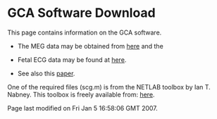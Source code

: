 GCA Software Download
=====================

This page contains information on the GCA software.


- The MEG data may be obtained from [here](http://www.cis.hut.fi/projects/ica/eegmeg/MEG_data.html) and the
- Fetal ECG data may be found at [here](http://www.esat.kuleuven.ac.be/sista/members/biomed/data006.htm).

- See also this [paper](http://ml.sheffield.ac.uk/~neil/cgi-bin/publications/bibpage.cgi?keyName=Vigario:artifacts97).

One of the required files (scg.m) is from the NETLAB toolbox by Ian T.
Nabney. This toolbox is freely available from: [here](http://www.aston.ac.uk/eas/research/groups/ncrg/resources/netlab/).

Page last modified on Fri Jan 5 16:58:06 GMT 2007.
